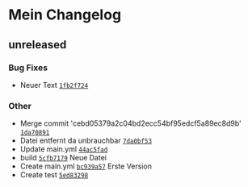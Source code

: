 # Mein Changelog

## unreleased

### Bug Fixes

- Neuer Text [`1fb2f724`](https://github.com/puppyspike/spikes-plugin/commit/1fb2f724c8d1b69e694f601b6b4850f226252c3a)

### Other

- Merge commit 'cebd05379a2c04bd2ecc54bf95edcf5a89ec8d9b' [`1da70891`](https://github.com/puppyspike/spikes-plugin/commit/1da7089177adf0d10943cfd44fafd8d25d8e92cb)
- Datei entfernt da unbrauchbar [`7da0bf53`](https://github.com/puppyspike/spikes-plugin/commit/7da0bf530370e2adafafdb9902b28ff62c23554f)
- Update main.yml [`44ac5fad`](https://github.com/puppyspike/spikes-plugin/commit/44ac5fad729dbf3b105b6c077d1f0072bc88ed43)
- build [`5cfb7179`](https://github.com/puppyspike/spikes-plugin/commit/5cfb7179b8a4765ce4fb2d6b4e5b45a7f852ab79)
Neue Datei
- Create main.yml [`bc939a57`](https://github.com/puppyspike/spikes-plugin/commit/bc939a5776f5aa6242b7256f48d58dd883791ff6)
Erste Version
- Create test [`5ed83298`](https://github.com/puppyspike/spikes-plugin/commit/5ed8329891ac682e756f4273e21b901f3bc9dcab)